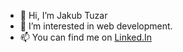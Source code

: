- 👋 Hi, I’m Jakub Tuzar
- 👀 I’m interested in web development.
- 📫 You can find me on <a href="www.linkedin.com/in/jakub-tuzar">Linked.In</a>

